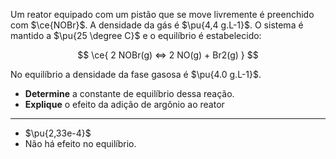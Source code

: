 Um reator equipado com um pistão que se move livremente é preenchido com $\ce{NOBr}$. A densidade da gás é $\pu{4,4 g.L-1}$. O sistema é mantido a $\pu{25 \degree C}$ e o equilíbrio é estabelecido:

$$
\ce{ 2 NOBr(g) <=> 2 NO(g) + Br2(g) }
$$

No equilíbrio a densidade da fase gasosa é $\pu{4.0 g.L-1}$.

- **Determine** a constante de equilíbrio dessa reação.
- **Explique** o efeito da adição de argônio ao reator

---

- $\pu{2,33e-4}$
- Não há efeito no equilíbrio.
